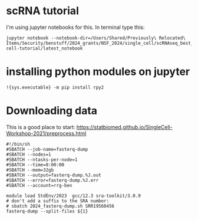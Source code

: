 # scRNA tutorial

I'm using jupyter notebooks for this. In terminal type this:
```
jupyter notebook --notebook-dir=/Users/Shared/Previously\ Relocated\ Items/Security/benstuff/2024_grants/NSF_2024/single_cell/scRNAseq_best_practices/single-cell-tutorial/latest_notebook
```

# installing python modules on jupyter
```
!{sys.executable} -m pip install rpy2
```

# Downloading data
This is a good place to start:
https://statbiomed.github.io/SingleCell-Workshop-2021/preprocess.html
```
#!/bin/sh
#SBATCH --job-name=fasterq-dump
#SBATCH --nodes=1
#SBATCH --ntasks-per-node=1
#SBATCH --time=8:00:00
#SBATCH --mem=32gb
#SBATCH --output=fasterq-dump.%J.out
#SBATCH --error=fasterq-dump.%J.err
#SBATCH --account=rrg-ben

module load StdEnv/2023  gcc/12.3 sra-toolkit/3.0.9
# don't add a suffix to the SRA number:
# sbatch 2024_fasterq-dump.sh SRR19560456
fasterq-dump --split-files ${1}
```
